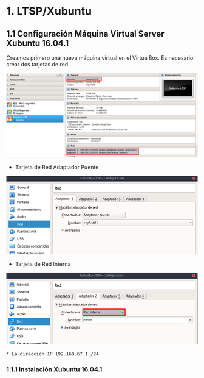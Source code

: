 # 1. LTSP/Xubuntu

## 1.1 Configuración Máquina Virtual Server Xubuntu 16.04.1

Creamos primero una nueva máquina virtual en el VirtualBox. Es necesario crear dos tarjetas de red.

![imagen](img/ltspmaquina.png)

* Tarjeta de Red Adaptador Puente

![imagen](img/redexterna.png)


* Tarjeta de Red Interna

![imagen](img/redinterna.png)


    * La dirección IP 192.168.67.1 /24


### 1.1.1 Instalación Xubuntu 16.04.1
